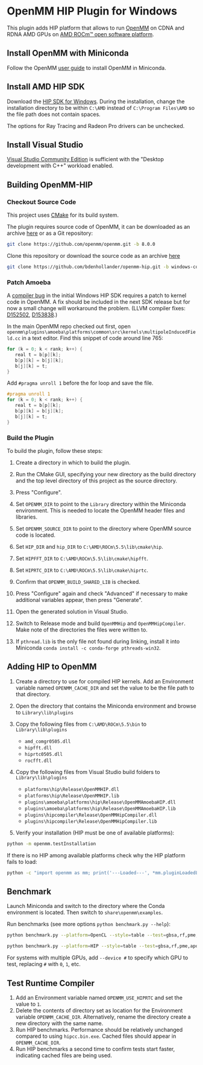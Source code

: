 # OpenMM HIP Plugin for Windows

This plugin adds HIP platform that allows to run [OpenMM](https://openmm.org) on CDNA and RDNA
AMD GPUs on [AMD ROCm™ open software platform](https://rocmdocs.amd.com).

## Install OpenMM with Miniconda

Follow the OpenMM [user guide](http://docs.openmm.org/latest/userguide/application/01_getting_started.html#installing-openmm) 
to install OpenMM in Miniconda.

## Install AMD HIP SDK

Download the [HIP SDK for Windows](https://www.amd.com/en/developer/rocm-hub/hip-sdk.html). During the installation, change
the installation directory to be within `C:\AMD` instead of `C:\Program Files\AMD` so the file path does not contain spaces.

The options for Ray Tracing and Radeon Pro drivers can be unchecked.

## Install Visual Studio

[Visual Studio Community Edition](https://visualstudio.microsoft.com/vs/community/) is sufficient with the 
"Desktop development with C++" workload enabled.

## Building OpenMM-HIP

### Checkout Source Code

This project uses [CMake](http://www.cmake.org) for its build system.

The plugin requires source code of OpenMM, it can be downloaded as an archive
[here](https://github.com/openmm/openmm/releases) or as a Git repository:

```sh
git clone https://github.com/openmm/openmm.git -b 8.0.0
```

Clone this repository or download the source code as an archive
[here](https://github.com/bdenhollander/openmm-hip/archive/refs/heads/windows-compatibility.zip)

```sh
git clone https://github.com/bdenhollander/openmm-hip.git -b windows-compatibility
```

### Patch Amoeba

A [compiler bug](https://github.com/openmm/openmm/issues/4194) in the initial Windows HIP SDK requires a patch
to kernel code in OpenMM. A fix should be included in the next SDK release but for now a small change will workaround the problem.
(LLVM compiler fixes: [D152502](https://reviews.llvm.org/D152502), [D153838](https://reviews.llvm.org/D153838).)

In the main OpenMM repo checked out first, open `openmm\plugins\amoeba\platforms\common\src\kernels\multipoleInducedField.cc` in a text editor.  Find this snippet of code around line 765:

```C++
for (k = 0; k < rank; k++) {
   real t = b[p][k];
   b[p][k] = b[j][k];
   b[j][k] = t;
}
```

Add `#pragma unroll 1` before the for loop and save the file.

```C++
#pragma unroll 1
for (k = 0; k < rank; k++) {
   real t = b[p][k];
   b[p][k] = b[j][k];
   b[j][k] = t;
}
```

### Build the Plugin

To build the plugin, follow these steps:

1. Create a directory in which to build the plugin.

2. Run the CMake GUI, specifying your new directory as the build directory and the top
level directory of this project as the source directory.

3. Press "Configure".

4. Set `OPENMM_DIR` to point to the `Library` directory within the Miniconda environment.
 This is needed to locate the OpenMM header files and libraries.

5. Set `OPENMM_SOURCE_DIR` to point to the directory where OpenMM source code is located.

6. Set `HIP_DIR` and `hip_DIR` to `C:\AMD\ROCm\5.5\lib\cmake\hip`.

7. Set `HIPFFT_DIR` to `C:\AMD\ROCm\5.5\lib\cmake\hipfft`.

8. Set `HIPRTC_DIR` to `C:\AMD\ROCm\5.5\lib\cmake\hiprtc`.

9. Confirm that `OPENMM_BUILD_SHARED_LIB` is checked.

10. Press "Configure" again and check "Advanced" if necessary to make additional variables appear, then press "Generate".

11. Open the generated solution in Visual Studio.

12. Switch to Release mode and build `OpenMMHip` and `OpenMMHipCompiler`. Make note of the directories the files were written to.

13. If `pthread.lib` is the only file not found during linking, install it into Miniconda `conda install -c conda-forge pthreads-win32`.

## Adding HIP to OpenMM

1. Create a directory to use for compiled HIP kernels. Add an Environment variable named `OPENMM_CACHE_DIR` and set the value
to be the file path to that directory.

2. Open the directory that contains the Miniconda environment and browse to `Library\lib\plugins`

3. Copy the following files from `C:\AMD\ROCm\5.5\bin` to `Library\lib\plugins`
   - `amd_comgr0505.dll`
   - `hipfft.dll`
   - `hiprtc0505.dll`
   - `rocfft.dll`

4. Copy the following files from Visual Studio build folders to `Library\lib\plugins`
   - `platforms\hip\Release\OpenMMHIP.dll`
   - `platforms\hip\Release\OpenMMHIP.lib`
   - `plugins\amoeba\platforms\hip\Release\OpenMMAmoebaHIP.dll`
   - `plugins\amoeba\platforms\hip\Release\OpenMMAmoebaHIP.lib`
   - `plugins\hipcompiler\Release\OpenMMHipCompiler.dll`
   - `plugins\hipcompiler\Release\OpenMMHipCompiler.lib`

5. Verify your installation (HIP must be one of available platforms):

```sh
python -m openmm.testInstallation
```

If there is no HIP among available platforms check why the HIP platform fails to load:

```sh
python -c "import openmm as mm; print('---Loaded---', *mm.pluginLoadedLibNames, '---Failed---', *mm.Platform.getPluginLoadFailures(), sep='\n')"
```

## Benchmark

Launch Miniconda and switch to the directory where the Conda environment is located. Then switch to `share\openmm\examples`.

Run benchmarks (see more options `python benchmark.py --help`):

```sh
python benchmark.py --platform=OpenCL --style=table --test=gbsa,rf,pme,apoa1rf,apoa1pme,apoa1ljpme,amoebagk,amoebapme --seconds 30
```

```sh
python benchmark.py --platform=HIP --style=table --test=gbsa,rf,pme,apoa1rf,apoa1pme,apoa1ljpme,amoebagk,amoebapme --seconds 30
```

For systems with multiple GPUs, add `--device #` to specify which GPU to test, replacing `#` with `0`, `1`, etc.

## Test Runtime Compiler

1. Add an Environment variable named `OPENMM_USE_HIPRTC` and set the value to `1`.
2. Delete the contents of directory set as location for the Environment variable `OPENMM_CACHE_DIR`. Alternatively, rename the directory create a new directory with the same name.
3. Run HIP benchmarks. Performance should be relatively unchanged compared to using `hipcc.bin.exe`. Cached files should appear in `OPENMM_CACHE_DIR`.
4. Run HIP benchmarks a second time to confirm tests start faster, indicating cached files are being used. 
